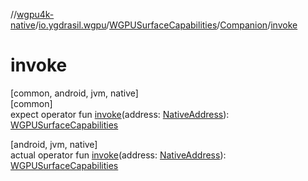 //[wgpu4k-native](../../../../index.md)/[io.ygdrasil.wgpu](../../index.md)/[WGPUSurfaceCapabilities](../index.md)/[Companion](index.md)/[invoke](invoke.md)

# invoke

[common, android, jvm, native]\
[common]\
expect operator fun [invoke](invoke.md)(address: [NativeAddress](../../../ffi/-native-address/index.md)): [WGPUSurfaceCapabilities](../index.md)

[android, jvm, native]\
actual operator fun [invoke](invoke.md)(address: [NativeAddress](../../../ffi/-native-address/index.md)): [WGPUSurfaceCapabilities](../index.md)